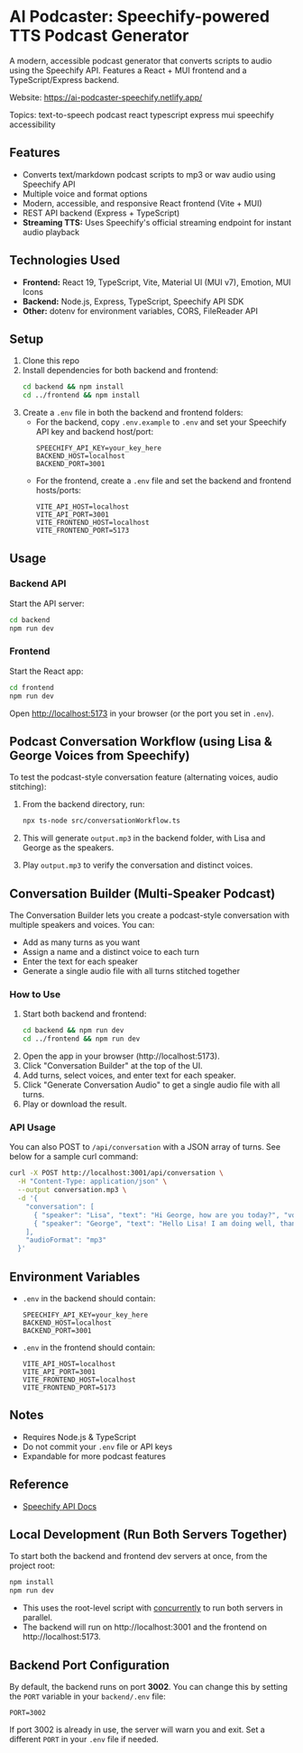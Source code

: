 # AI Podcaster: Speechify-powered TTS Podcast Generator

A modern, accessible podcast generator that converts scripts to audio using the Speechify API. Features a React + MUI frontend and a TypeScript/Express backend.

Website: https://ai-podcaster-speechify.netlify.app/

Topics: text-to-speech podcast react typescript express mui speechify accessibility

## Features

- Converts text/markdown podcast scripts to mp3 or wav audio using Speechify API
- Multiple voice and format options
- Modern, accessible, and responsive React frontend (Vite + MUI)
- REST API backend (Express + TypeScript)
- **Streaming TTS:** Uses Speechify's official streaming endpoint for instant audio playback

## Technologies Used

- **Frontend:** React 19, TypeScript, Vite, Material UI (MUI v7), Emotion, MUI Icons
- **Backend:** Node.js, Express, TypeScript, Speechify API SDK
- **Other:** dotenv for environment variables, CORS, FileReader API

## Setup

1. Clone this repo
2. Install dependencies for both backend and frontend:
   ```sh
   cd backend && npm install
   cd ../frontend && npm install
   ```
3. Create a `.env` file in both the backend and frontend folders:
   - For the backend, copy `.env.example` to `.env` and set your Speechify API key and backend host/port:
     ```env
     SPEECHIFY_API_KEY=your_key_here
     BACKEND_HOST=localhost
     BACKEND_PORT=3001
     ```
   - For the frontend, create a `.env` file and set the backend and frontend hosts/ports:
     ```env
     VITE_API_HOST=localhost
     VITE_API_PORT=3001
     VITE_FRONTEND_HOST=localhost
     VITE_FRONTEND_PORT=5173
     ```

## Usage

### Backend API

Start the API server:

```sh
cd backend
npm run dev
```

### Frontend

Start the React app:

```sh
cd frontend
npm run dev
```

Open [http://localhost:5173](http://localhost:5173) in your browser (or the port you set in `.env`).

## Podcast Conversation Workflow (using Lisa & George Voices from Speechify)

To test the podcast-style conversation feature (alternating voices, audio stitching):

1. From the backend directory, run:

   ```sh
   npx ts-node src/conversationWorkflow.ts
   ```

2. This will generate `output.mp3` in the backend folder, with Lisa and George as the speakers.

3. Play `output.mp3` to verify the conversation and distinct voices.

## Conversation Builder (Multi-Speaker Podcast)

The Conversation Builder lets you create a podcast-style conversation with multiple speakers and voices. You can:

- Add as many turns as you want
- Assign a name and a distinct voice to each turn
- Enter the text for each speaker
- Generate a single audio file with all turns stitched together

### How to Use

1. Start both backend and frontend:
   ```sh
   cd backend && npm run dev
   cd ../frontend && npm run dev
   ```
2. Open the app in your browser (http://localhost:5173).
3. Click "Conversation Builder" at the top of the UI.
4. Add turns, select voices, and enter text for each speaker.
5. Click "Generate Conversation Audio" to get a single audio file with all turns.
6. Play or download the result.

### API Usage

You can also POST to `/api/conversation` with a JSON array of turns. See below for a sample curl command:

```sh
curl -X POST http://localhost:3001/api/conversation \
  -H "Content-Type: application/json" \
  --output conversation.mp3 \
  -d '{
    "conversation": [
      { "speaker": "Lisa", "text": "Hi George, how are you today?", "voiceId": "lisa" },
      { "speaker": "George", "text": "Hello Lisa! I am doing well, thank you. How about you?", "voiceId": "george" }
    ],
    "audioFormat": "mp3"
  }'
```

## Environment Variables

- `.env` in the backend should contain:
  ```env
  SPEECHIFY_API_KEY=your_key_here
  BACKEND_HOST=localhost
  BACKEND_PORT=3001
  ```
- `.env` in the frontend should contain:
  ```env
  VITE_API_HOST=localhost
  VITE_API_PORT=3001
  VITE_FRONTEND_HOST=localhost
  VITE_FRONTEND_PORT=5173
  ```

## Notes

- Requires Node.js & TypeScript
- Do not commit your `.env` file or API keys
- Expandable for more podcast features

## Reference

- [Speechify API Docs](https://docs.speechify.com/)

## Local Development (Run Both Servers Together)

To start both the backend and frontend dev servers at once, from the project root:

```sh
npm install
npm run dev
```

- This uses the root-level script with [concurrently](https://www.npmjs.com/package/concurrently) to run both servers in parallel.
- The backend will run on http://localhost:3001 and the frontend on http://localhost:5173.

## Backend Port Configuration

By default, the backend runs on port **3002**. You can change this by setting the `PORT` variable in your `backend/.env` file:

```env
PORT=3002
```

If port 3002 is already in use, the server will warn you and exit. Set a different `PORT` in your `.env` file if needed.

